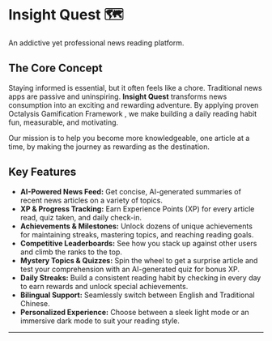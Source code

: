# Insight Quest 🗺️

An addictive yet professional news reading platform. 

## The Core Concept

Staying informed is essential, but it often feels like a chore. Traditional news apps are passive and uninspiring. **Insight Quest** transforms news consumption into an exciting and rewarding adventure. By applying proven Octalysis Gamification Framework , we make building a daily reading habit fun, measurable, and motivating.

Our mission is to help you become more knowledgeable, one article at a time, by making the journey as rewarding as the destination.

## Key Features

- **AI-Powered News Feed:** Get concise, AI-generated summaries of recent news articles on a variety of topics.
- **XP & Progress Tracking:** Earn Experience Points (XP) for every article read, quiz taken, and daily check-in.
- **Achievements & Milestones:** Unlock dozens of unique achievements for maintaining streaks, mastering topics, and reaching reading goals.
- **Competitive Leaderboards:** See how you stack up against other users and climb the ranks to the top.
- **Mystery Topics & Quizzes:** Spin the wheel to get a surprise article and test your comprehension with an AI-generated quiz for bonus XP.
- **Daily Streaks:** Build a consistent reading habit by checking in every day to earn rewards and unlock special achievements.
- **Bilingual Support:** Seamlessly switch between English and Traditional Chinese.
- **Personalized Experience:** Choose between a sleek light mode or an immersive dark mode to suit your reading style.

---
